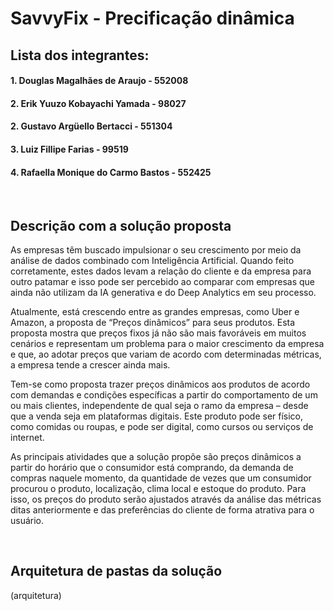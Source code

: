 # SavvyFix - Precificação dinâmica

## Lista dos integrantes:
#### 1. Douglas Magalhães de Araujo - 552008

#### 2. Erik Yuuzo Kobayachi Yamada - 98027

#### 2. Gustavo Argüello Bertacci - 551304

#### 3. Luiz Fillipe Farias - 99519

#### 4. Rafaella Monique do Carmo Bastos - 552425

<br>

## Descrição com a solução proposta
<p>As empresas têm buscado impulsionar o seu crescimento por meio da análise de dados combinado com Inteligência Artificial. Quando feito corretamente, estes dados levam a relação do cliente e da empresa para outro patamar e isso pode ser percebido ao comparar com empresas que ainda não utilizam da IA generativa e do Deep Analytics em seu processo.</p>

<p>Atualmente, está crescendo entre as grandes empresas, como Uber e Amazon, a proposta de “Preços dinâmicos” para seus produtos. Esta proposta mostra que preços fixos já não são mais favoráveis em muitos cenários e representam um problema para o maior crescimento da empresa e que, ao adotar preços que variam de acordo com determinadas métricas, a empresa tende a crescer ainda mais.</p>

<p>Tem-se como proposta trazer preços dinâmicos aos produtos de acordo com demandas e condições específicas a partir do comportamento de um ou mais clientes, independente de qual seja o ramo da empresa – desde que a venda seja em plataformas digitais. Este produto pode ser físico, como comidas ou roupas, e pode ser digital, como cursos ou serviços de internet.</p>

<p>As principais atividades que a solução propõe são preços dinâmicos a partir do horário que o consumidor está comprando, da demanda de compras naquele momento, da quantidade de vezes que um consumidor procurou o produto, localização, clima local e estoque do produto. Para isso, os preços do produto serão ajustados através da análise das métricas ditas anteriormente e das preferências do cliente de forma atrativa para o usuário.</p>

<br>

## Arquitetura de pastas da solução
(arquitetura)
